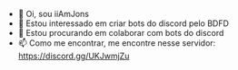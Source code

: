 - 👋 Oi, sou iiAmJons
- 👀 Estou interessado em criar bots do discord pelo BDFD
- 💞️ Estou procurando em colaborar com bots do discord
- 📫 Como me encontrar, me encontre nesse servidor: https://discord.gg/UKJwmjZu
